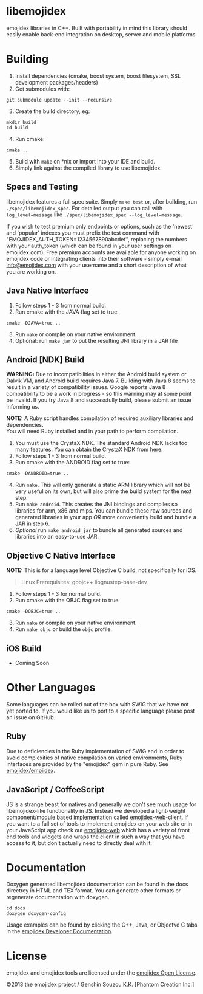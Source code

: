 libemojidex
===========
emojidex libraries in C++. 
Built with portability in mind this library should easily enable back-end integration on desktop, 
server and mobile platforms.

Building
========

1. Install dependencies (cmake, boost system, boost filesystem, SSL development packages/headers)
2. Get submodules with:
  ```
  git submodule update --init --recursive
  ```
3. Create the build directory, eg:
  ```
  mkdir build
  cd build
  ```
4. Run cmake:  
  ```
  cmake ..
  ```
5. Build with `make` on \*nix or import into your IDE and build.
6. Simply link against the compiled library to use libemojidex.

Specs and Testing
-----------------

libemojidex features a full spec suite. Simply ```make test``` or, after building, run 
```./spec/libemojidex_spec```. For detailed output you can call with ```--log_level=message``` 
like ```./spec/libemojidex_spec --log_level=message```.

If you wish to test premium only endpoints or options, such as the 'newest' and 'popular' indexes 
you must prefix the test command with "EMOJIDEX_AUTH_TOKEN=1234567890abcdef", replacing the 
numbers with your auth_token (which can be found in your user settings on emojidex.com). Free 
premium accounts are available for anyone working on emojidex code or integrating clients into 
their software - simply e-mail info@emojidex.com with your username and a short description of 
what you are working on.

Java Native Interface
---------------------

1. Follow steps 1 - 3 from normal build.
2. Run cmake with the JAVA flag set to true:
  ```
  cmake -DJAVA=true ..
  ```
3. Run `make` or compile on your native environment.
4. Optional: run `make jar` to put the resulting JNI library in a JAR file

Android [NDK] Build
-------------------
**WARNING:** Due to incompatibilities in either the Android build system or Dalvik VM, and Android 
build requires Java 7. Building with Java 8 seems to result in a variety of compatibility issues. 
Google reports Java 8 compatibility to be a work in progress - so this warning may at some point 
be invalid. If you try Java 8 and successfully build, please submit an issue informing us.

**NOTE:** A Ruby script handles compilation of required auxiliary libraries and dependencies.  
You will need Ruby installed and in your path to perform compilation.

1. You must use the CrystaX NDK. The standard Android NDK lacks too many features. You can obtain 
the CrystaX NDK from [here](https://www.crystax.net/android/ndk).
2. Follow steps 1 - 3 from normal build.
3. Run cmake with the ANDROID flag set to true:
  ```
  cmake -DANDROID=true ..
  ```
4. Run `make`. This will only generate a static ARM library which will not be very useful on its 
own, but will also prime the build system for the next step.
5. Run `make android`. This creates the JNI bindings and compiles so libraries for arm, x86 and 
mips. You can bundle these raw sources and generated libraries in your app *OR* more conveniently 
build and bundle a JAR in step 6.
6. *Optional* run `make android_jar` to bundle all generated sources and libraries into an 
easy-to-use JAR.

Objective C Native Interface
----------------------------

**NOTE:** This is for a language level Objective C build, not specifically for iOS.

> Linux Prerequisites: gobjc++ libgnustep-base-dev

1. Follow steps 1 - 3 for normal build.
2. Run cmake with the OBJC flag set to true:
  ```
  cmake -DOBJC=true ..
  ```
3. Run `make` or compile on your native environment.
4. Run `make objc` or build the `objc` profile.

iOS Build
---------
* Coming Soon

Other Languages
===============
Some languages can be rolled out of the box with SWIG that we have not yet ported to. If you 
would like us to port to a specific language please post an issue on GitHub.

Ruby
----
Due to deficiencies in the Ruby implementation of SWIG and in order to avoid complexities 
of native compilation on varied environments, Ruby interfaces are provided by the "emojidex" gem 
in pure Ruby. See [emojidex/emojidex](https://github.com/emojidex/emojidex).

JavaScript / CoffeeScript
-------------------------
JS is a strange beast for natives and generally we don't see much usage for libemojidex-like 
functionality in JS. Instead we developed a light-weight component/module based implementation 
called [emojidex-web-client](https://github.com/emojidex/emojidex-web-client). If you want to a 
full set of tools to implement emojidex on your web site or in your JavaScript app check out 
[emojidex-web](https://github.com/emojidex/emojidex-web) which has a variety of front end tools 
and widgets and wraps the client in such a way that you have access to it, but don't actually 
need to directly deal with it.

Documentation
=============
Doxygen generated libemojidex documentation can be found in the docs directroy in 
HTML and TEX format. You can generate other formats or regenerate documentation with doxygen.
```
cd docs
doxygen doxygen-config
```

Usage examples can be found by clicking the C++, Java, or Objectve C tabs in the 
[emojidex Developer Documentation](http://developer.emojidex.com).

License
=======
emojidex and emojidex tools are licensed under the [emojidex Open License](https://www.emojidex.com/emojidex/emojidex_open_license).

©2013 the emojidex project / Genshin Souzou K.K. [Phantom Creation Inc.]
